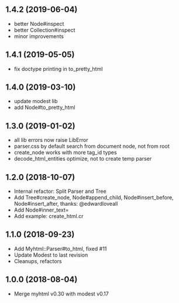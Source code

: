 ## 1.4.2 (2019-06-04)
* better Node#inspect
* better Collection#inspect
* minor improvements

## 1.4.1 (2019-05-05)
* fix doctype printing in to_pretty_html

## 1.4.0 (2019-03-10)
* update modest lib
* add Node#to_pretty_html

## 1.3.0 (2019-01-02)
* all lib errors now raise LibError
* parser.css by default search from document node, not from root
* create_node works with more tag_id types
* decode_html_entities optimize, not to create temp parser

## 1.2.0 (2018-10-07)
* Internal refactor: Split Parser and Tree
* Add Tree#create_node, Node#append_child, Node#insert_before, Node#insert_after, thanks: @edwardloveall
* Add Node#inner_text=
* Add example: create_html.cr

## 1.1.0 (2018-09-23)
* Add Myhtml::Parser#to_html, fixed #11
* Update Modest to last revision
* Cleanups, refactors

## 1.0.0 (2018-08-04)
* Merge myhtml v0.30 with modest v0.17
